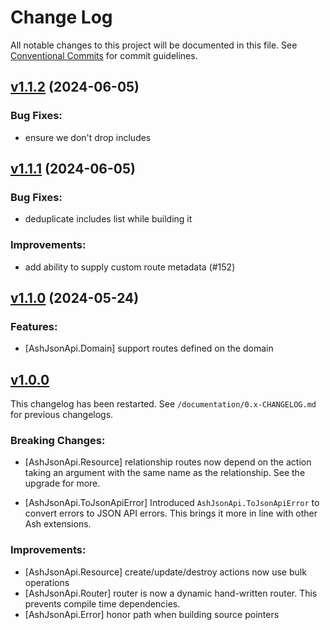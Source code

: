 # Change Log

All notable changes to this project will be documented in this file.
See [Conventional Commits](Https://conventionalcommits.org) for commit guidelines.

<!-- changelog -->

## [v1.1.2](https://github.com/ash-project/ash_json_api/compare/v1.1.1...v1.1.2) (2024-06-05)




### Bug Fixes:

* ensure we don't drop includes

## [v1.1.1](https://github.com/ash-project/ash_json_api/compare/v1.1.0...v1.1.1) (2024-06-05)




### Bug Fixes:

* deduplicate includes list while building it

### Improvements:

* add ability to supply custom route metadata (#152)

## [v1.1.0](https://github.com/ash-project/ash_json_api/compare/v1.0.0...v1.1.0) (2024-05-24)

### Features:

- [AshJsonApi.Domain] support routes defined on the domain

## [v1.0.0](https://github.com/ash-project/ash_json_api/compare/v1.0.0...v0.34.2)

This changelog has been restarted. See `/documentation/0.x-CHANGELOG.md` for previous changelogs.

### Breaking Changes:

- [AshJsonApi.Resource] relationship routes now depend on the action taking an argument with the same name as the relationship. See the upgrade for more.

- [AshJsonApi.ToJsonApiError] Introduced `AshJsonApi.ToJsonApiError` to convert errors to JSON API errors. This brings it more in line with other Ash extensions.

### Improvements:

- [AshJsonApi.Resource] create/update/destroy actions now use bulk operations
- [AshJsonApi.Router] router is now a dynamic hand-written router. This prevents compile time dependencies.
- [AshJsonApi.Error] honor path when building source pointers
